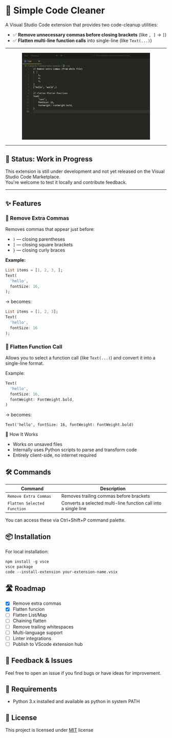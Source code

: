 # 🧹 Simple Code Cleaner

A Visual Studio Code extension that provides two code-cleanup utilities:

- ✅ **Remove unnecessary commas before closing brackets** (like `, ]` → `]`)
- ✅ **Flatten multi-line function calls** into single-line (like `Text(...)`)

---

<p align="center">
  <img src="./preview.gif" alt="Preview" width="400">
</p>

---
## 🚧 Status: Work in Progress

This extension is still under development and not yet released on the Visual Studio Code Marketplace.  
You're welcome to test it locally and contribute feedback.

---

## ✨ Features

### 🔸 Remove Extra Commas

Removes commas that appear just before:

- `)` — closing parentheses
- `]` — closing square brackets
- `}` — closing curly braces

**Example:**

```dart
List items = [1, 2, 3, ];
Text(
  'hello',
  fontSize: 16,
);
```

→ becomes:
```dart
List items = [1, 2, 3];
Text(
  'hello',
  fontSize: 16
);
```

### 🔸 Flatten Function Call

Allows you to select a function call (like `Text(...)`) and convert it into a single-line format.

Example:
```dart
Text(
  'hello',
  fontSize: 16,
  fontWeight: FontWeight.bold,
)
```

→ becomes:
```
Text('hello', fontSize: 16, fontWeight: FontWeight.bold)
```
🧠 How It Works

 - Works on unsaved files
 - Internally uses Python scripts to parse and transform code
 - Entirely client-side, no internet required

## 🛠️ Commands
| Command                     | Description                                                     |
| --------------------------- | --------------------------------------------------------------- |
| `Remove Extra Commas`       | Removes trailing commas before brackets                         |
| `Flatten Selected Function` | Converts a selected multi-line function call into a single line |


You can access these via Ctrl+Shift+P command palette.
## 📦 Installation

For local installation:
```
npm install -g vsce
vsce package
code --install-extension your-extension-name.vsix
```

## 🛣️ Roadmap
 - [x] Remove extra commas
 - [x] Flatten funcion
 - [ ] Flatten List/Map
 - [ ] Chaining flatten
 - [ ] Remove trailing whitespaces
 - [ ] Multi-language support
 - [ ] Linter integrations
 - [ ] Publish to VScode extension hub

## 💬 Feedback & Issues

Feel free to open an issue if you find bugs or have ideas for improvement.
## 🧪 Requirements
 - Python 3.x installed and available as python in system PATH

## 📄 License

This project is licensed under [MIT](./LICENSE) license
